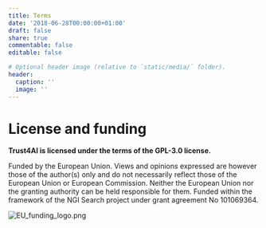 ```yaml
---
title: Terms
date: '2018-06-28T00:00:00+01:00'
draft: false
share: true
commentable: false
editable: false

# Optional header image (relative to `static/media/` folder).
header:
  caption: ''
  image: ''
---
```


[//]: # (Add your terms here and set `draft: false` to publish it. Otherwise, delete this file if you don't need it.)

# License and funding

**Trust4AI is licensed under the terms of the GPL-3.0 license.**

Funded by the European Union. Views and opinions expressed are however those of the author(s) only and do not necessarily reflect those of the European Union or European Commission. Neither the European Union nor the granting authority can be held responsible for them. Funded within the framework of the NGI Search project under grant agreement No 101069364.

![EU_funding_logo.png]([ruta/a/la/imagen.jpg](https://github.com/isa-group/trust4ai/blob/main/funding_logos/NGI_Search-rgb_Plan-de-travail-1-2048x410.png)https://github.com/isa-group/trust4ai/blob/main/funding_logos/NGI_Search-rgb_Plan-de-travail-1-2048x410.png)
